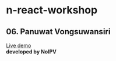 # n-react-workshop
## 06. Panuwat Vongsuwansiri

[Live demo](https://n-reactjs-workshop.web.app)
<br />
**developed by NolPV**
